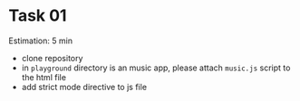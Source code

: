 # Task 01

Estimation: 5 min

- clone repository
- in `playground` directory is an music app, please attach `music.js` script to the html file
- add strict mode directive to js file
